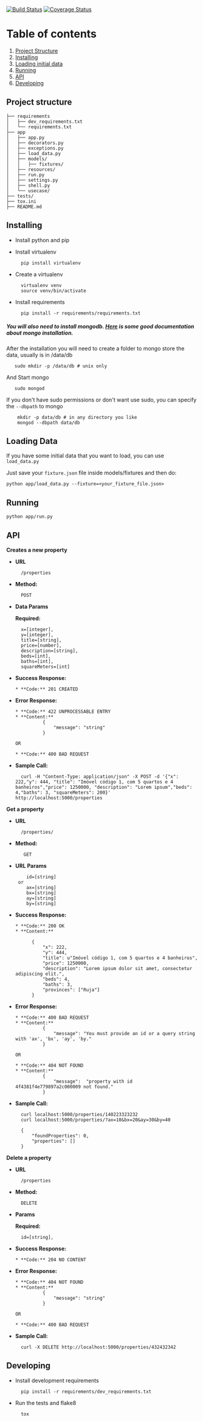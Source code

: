 [![Build Status](https://travis-ci.org/IuryAlves/code-challenge.svg?branch=master)](https://travis-ci.org/IuryAlves/code-challenge)
[![Coverage Status](https://coveralls.io/repos/github/IuryAlves/code-challenge/badge.svg?branch=master)](https://coveralls.io/github/IuryAlves/code-challenge?branch=master)

# Table of contents
1. [Project Structure](#structure)
2. [Installing](#installing)
3. [Loading initial data](#loading_data_in_bulk)
4. [Running](#running)
5. [API](#api)
6. [Developing](#developing)


## Project structure <a name="structure"></a>

    ├── requirements
    │   ├── dev_requirements.txt
    │   └── requirements.txt
    ├── app
    │   ├── app.py
    │   ├── decorators.py
    │   ├── exceptions.py
    │   ├── load_data.py
    │   ├── models/
    │   │   ├── fixtures/
    │   ├── resources/
    │   ├── run.py
    │   ├── settings.py
    │   ├── shell.py
    │   └── usecase/
    ├── tests/
    ├── tox.ini
    ├── README.md


## Installing <a name="installing"></a>

* Install python and pip

* Install virtualenv

        pip install virtualenv

* Create a virtualenv

        virtualenv venv
        source venv/bin/activate

* Install requirements

        pip install -r requirements/requirements.txt

##### You will also need to install mongodb. [Here](https://docs.mongodb.org/manual/installation/) is some good documentation about mongo installation.

After the installation you will need to create a folder to mongo store the data, usually is in /data/db

       sudo mkdir -p /data/db # unix only

And Start mongo

       sudo mongod

If you don't have sudo permissions or don't want use sudo, you can specify the ```--dbpath``` to mongo

        mkdir -p data/db # in any directory you like
        mongod --dbpath data/db

## Loading Data <a name="loading_data_in_bulk"></a>

If you have some initial data that you want to load, you can use `load_data.py`

Just save your `fixture.json` file inside models/fixtures and then do:

    python app/load_data.py --fixture=<your_fixture_file.json>


## Running <a name="running"></a>

    python app/run.py

## API <a name="api"></a>

**Creates a new property**

* **URL**

        /properties

* **Method:**

        POST

* **Data Params**


    **Required:**

        x=[integer],
        y=[integer],
        title=[string],
        price=[number],
        description=[string],
        beds=[int],
        baths=[int],
        squareMeters=[int]

* **Success Response:**

      * **Code:** 201 CREATED

* **Error Response:**

      * **Code:** 422 UNPROCESSABLE ENTRY
      * **Content:**
                {
                    "message": "string"
                }

      OR

      * **Code:** 400 BAD REQUEST

* **Sample Call:**

        curl -H "Content-Type: application/json" -X POST -d '{"x": 222,"y": 444, "title": "Imóvel código 1, com 5 quartos e 4 banheiros","price": 1250000, "description": "Lorem ipsum","beds": 4,"baths": 3, "squareMeters": 200}' http://localhost:5000/properties


**Get a property**

* **URL**

        /properties/

* **Method:**

         GET

*  **URL Params**

           id=[string]
        or
           ax=[string]
           bx=[string]
           ay=[string]
           by=[string]

* **Success Response:**

      * **Code:** 200 OK
      * **Content:**

            {
                "x": 222,
                "y": 444,
                "title": u"Imóvel código 1, com 5 quartos e 4 banheiros",
                "price": 1250000,
                "description": "Lorem ipsum dolor sit amet, consectetur adipiscing elit.",
                "beds": 4,
                "baths": 3,
                "provinces": ["Ruja"]
            }

* **Error Response:**

      * **Code:** 400 BAD REQUEST
      * **Content:**
                {
                    "message": "You must provide an id or a query string with 'ax', 'bx', 'ay', 'by."
                }

      OR

      * **Code:** 404 NOT FOUND
      * **Content:**
                {
                    "message":  "property with id 4f4381f4e779897a2c000009 not found."
                }


* **Sample Call:**

        curl localhost:5000/properties/140223323232
        curl localhost:5000/properties/?ax=10&bx=20&ay=30&by=40

        {
            "foundProperties": 0,
            "properties": []
        }

**Delete a property**

* **URL**

        /properties

* **Method:**

        DELETE

* **Params**


    **Required:**

        id=[string],

* **Success Response:**

      * **Code:** 204 NO CONTENT

* **Error Response:**

      * **Code:** 404 NOT FOUND
      * **Content:**
                {
                    "message": "string"
                }

      OR

      * **Code:** 400 BAD REQUEST

* **Sample Call:**

        curl -X DELETE http://localhost:5000/properties/432432342



## Developing <a name='developing'></a>


* Install development requirements

        pip install -r requirements/dev_requirements.txt

* Run the tests and flake8

        tox
